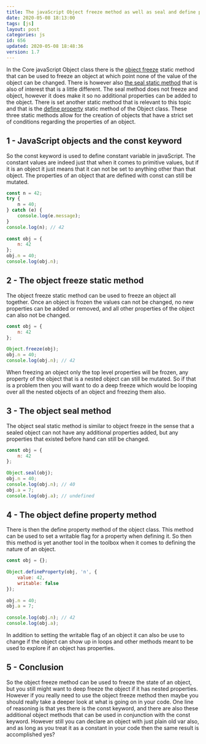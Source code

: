 ```yaml
---
title: The javaScript Object freeze method as well as seal and define property
date: 2020-05-08 18:13:00
tags: [js]
layout: post
categories: js
id: 656
updated: 2020-05-08 18:48:36
version: 1.7
---
```


In the Core javaScript Object class there is the [object freeze](https://developer.mozilla.org/en-US/docs/Web/JavaScript/Reference/Global_Objects/Object/freeze) static method that can be used to freeze an object at which point none of the value of the object can be changed. There is however also [the seal static method](https://developer.mozilla.org/en-US/docs/Web/JavaScript/Reference/Global_Objects/Object/seal) that is also of interest that is a little different. The seal method does not freeze and object, however it does make it so no additional properties can be added to the object. There is set another static method that is relevant to this topic and that is the [define property](https://developer.mozilla.org/en-US/docs/Web/JavaScript/Reference/Global_Objects/Object/defineProperty) static method of the Object class. These three static methods allow for the creation of objects that have a strict set of conditions regarding the properties of an object.

<!-- more -->

## 1 - JavaScript objects and the const keyword

So the const keyword is used to define constant variable in javaScript. The constant values are indeed just that when it comes to primitive values, but if it is an object it just means that it can not be set to anything other than that object. The properties of an object that are defined with const can still be mutated.

```js
const n = 42;
try {
    n = 40;
} catch (e) {
    console.log(e.message);
}
console.log(n); // 42
 
const obj = {
    n: 42
};
obj.n = 40;
console.log(obj.n);
```

## 2 - The object freeze static method

The object freeze static method can be used to freeze an object all together. Once an object is frozen the values can not be changed, no new properties can be added or removed, and all other properties of the object can also not be changed.

```js
const obj = {
    n: 42
};
 
Object.freeze(obj);
obj.n = 40;
console.log(obj.n); // 42
```

When freezing an object only the top level properties will be frozen, any property of the object that is a nested object can still be mutated. So if that is a problem then you will want to do a deep freeze which would be looping over all the nested objects of an object and freezing them also.

## 3 - The object seal method

The object seal static method is similar to object freeze in the sense that a sealed object can not have any additional properties added, but any properties that existed before hand can still be changed.

```js
const obj = {
    n: 42
};
 
Object.seal(obj);
obj.n = 40;
console.log(obj.n); // 40
obj.a = 7;
console.log(obj.a); // undefined
```

## 4 - The object define property method

There is then the define property method of the object class. This method can be used to set a writable flag for a property when defining it. So then this method is yet another tool in the toolbox when it comes to defining the nature of an object.

```js
const obj = {};
 
Object.defineProperty(obj, 'n', {
    value: 42,
    writable: false
});
 
obj.n = 40;
obj.a = 7;
 
console.log(obj.n); // 42
console.log(obj.a);
```

In addition to setting the writable flag of an object it can also be use to change if the object can show up in loops and other methods meant to be used to explore if an object has properties.

## 5 - Conclusion

So the object freeze method can be used to freeze the state of an object, but you still might want to deep freeze the object if it has nested properties. However if you really need to use the object freeze method then maybe you should really take a deeper look at what is going on in your code. One line of reasoning is that yes there is the const keyword, and there are also these additional object methods that can be used in conjunction with the const keyword. However still you can declare an object with just plain old var also, and as long as you treat it as a constant in your code then the same result is accomplished yes?